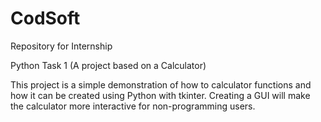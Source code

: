 # CodSoft
Repository for Internship

Python Task 1
(A project based on a Calculator)

This project is a simple demonstration of how to calculator functions and how it can be created
using Python with tkinter.
Creating a GUI will make the calculator more interactive for non-programming users.
